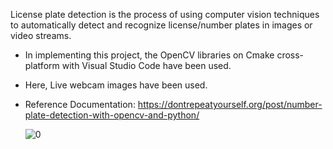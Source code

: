
License plate detection is the process of using computer vision techniques to automatically detect and recognize license/number plates in images or video streams.
- In implementing this project, the OpenCV libraries on Cmake cross-platform with Visual Studio Code have been used.
- Here, Live webcam images have been used.

- Reference Documentation: https://dontrepeatyourself.org/post/number-plate-detection-with-opencv-and-python/
 

   ![0](https://github.com/abulzunayed/C_plus_plus_Projects/assets/122612945/5bb6887d-8db7-45f9-8855-b8184a43a351)
